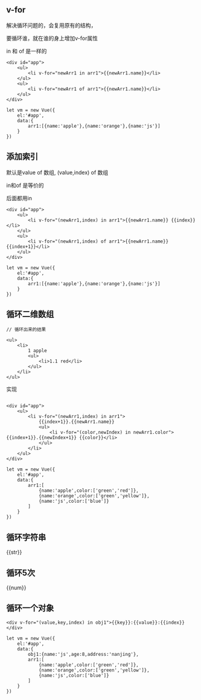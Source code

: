 
## v-for

解决循环问题的，会复用原有的结构，

要循环谁，就在谁的身上增加v-for属性

in 和 of 是一样的

```
<div id="app">
    <ul>
        <li v-for="newArr1 in arr1">{{newArr1.name}}</li>
    </ul>
    <ul>
        <li v-for="newArr1 of arr1">{{newArr1.name}}</li>
    </ul>
</div>

let vm = new Vue({
    el:'#app',
    data:{
        arr1:[{name:'apple'},{name:'orange'},{name:'js'}]
    }
})

```


## 添加索引

默认是value of 数组,  (value,index) of 数组

in和of 是等价的

后面都用in

```
<div id="app">
    <ul>
        <li v-for="(newArr1,index) in arr1">{{newArr1.name}} {{index}}</li>
    </ul>
    <ul>
        <li v-for="(newArr1,index) of arr1">{{newArr1.name}} {{index+1}}</li>
    </ul>
</div>

let vm = new Vue({
    el:'#app',
    data:{
        arr1:[{name:'apple'},{name:'orange'},{name:'js'}]
    }
})

```


## 循环二维数组


```
// 循环出来的结果

<ul>
    <li>
        1 apple
        <ul>
            <li>1.1 red</li>
        </ul>
    </li>
</ul>
```

实现

```

<div id="app">
    <ul>
        <li v-for="(newArr1,index) in arr1">
            {{index+1}}.{{newArr1.name}}
            <ul>
                <li v-for="(color,newIndex) in newArr1.color">{{index+1}}.{{newIndex+1}} {{color}}</li>
            </ul>
        </li>
    </ul>
</div>

let vm = new Vue({
    el:'#app',
    data:{
        arr1:[
            {name:'apple',color:['green','red']},
            {name:'orange',color:['green','yellow']},
            {name:'js',color:['blue']}
        ]
    }
})

```


## 循环字符串

<div v-for="str in 'aaaa'">{{str}}</div>

## 循环5次

<div v-for="num in 5">{{num}}</div>

## 循环一个对象

```
<div v-for="(value,key,index) in obj1">{{key}}:{{value}}:{{index}}</div>

let vm = new Vue({
    el:'#app',
    data:{
        obj1:{name:'js',age:8,address:'nanjing'},
        arr1:[
            {name:'apple',color:['green','red']},
            {name:'orange',color:['green','yellow']},
            {name:'js',color:['blue']}
        ]
    }
})

```

